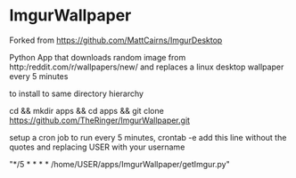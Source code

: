 # ImgurWallpaper
Forked from https://github.com/MattCairns/ImgurDesktop

Python App that downloads random image from http:/reddit.com/r/wallpapers/new/ and replaces a linux desktop wallpaper every 5 minutes

to install to same directory hierarchy

cd && mkdir apps && cd apps && git clone https://github.com/TheRinger/ImgurWallpaper.git

setup a cron job to run every 5 minutes,
crontab -e
add this line without the quotes and replacing USER with your username

"*/5     *       *       *       *       /home/USER/apps/ImgurWallpaper/getImgur.py"
